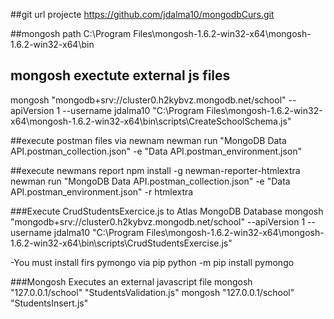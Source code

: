 
##git url projecte
https://github.com/jdalma10/mongodbCurs.git

##mongosh path
C:\Program Files\mongosh-1.6.2-win32-x64\mongosh-1.6.2-win32-x64\bin

## mongosh exectute external js files

mongosh "mongodb+srv://cluster0.h2kybvz.mongodb.net/school" --apiVersion 1 --username jdalma10 "C:\Program Files\mongosh-1.6.2-win32-x64\mongosh-1.6.2-win32-x64\bin\scripts\CreateSchoolSchema.js"

##execute postman files via newnam
newman run "MongoDB Data API.postman_collection.json" -e "Data API.postman_environment.json"

##execute newmans report
npm install -g newman-reporter-htmlextra 
newman run "MongoDB Data API.postman_collection.json" -e "Data API.postman_environment.json" -r htmlextra

###Execute CrudStudentsExercice.js to Atlas MongoDB Database
mongosh "mongodb+srv://cluster0.h2kybvz.mongodb.net/school" --apiVersion 1 --username jdalma10 "C:\Program Files\mongosh-1.6.2-win32-x64\mongosh-1.6.2-win32-x64\bin\scripts\CrudStudentsExercise.js"

-You must install firs pymongo via pip python -m pip install pymongo

###Mongosh Executes an external javascript file
mongosh "127.0.0.1/school" "StudentsValidation.js" mongosh "127.0.0.1/school" "StudentsInsert.js"